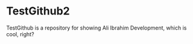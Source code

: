 # TestGithub2


TestGithub is a repository for showing Ali Ibrahim Development, which is cool, right?
